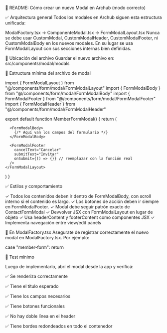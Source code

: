 🧩 README: Cómo crear un nuevo Modal en Archub (modo correcto)

✅ Arquitectura general
Todos los modales en Archub siguen esta estructura unificada:

ModalFactory.tsx → ComponenteModal.tsx → FormModalLayout.tsx
Nunca se debe usar CustomModal, CustomModalHeader, CustomModalFooter, ni CustomModalBody en los nuevos modales.
En su lugar se usa FormModalLayout con sus secciones internas bien definidas.

📁 Ubicación del archivo
Guardar el nuevo archivo en: src/components/modal/modals

🧱 Estructura mínima del archivo de modal

import { FormModalLayout } from "@/components/form/modal/FormModalLayout"
import { FormModalBody } from "@/components/form/modal/FormModalBody"
import { FormModalFooter } from "@/components/form/modal/FormModalFooter"
import { FormModalHeader } from "@/components/form/modal/FormModalHeader"

export default function MemberFormModal() {
  return (
    <FormModalLayout>
      <FormModalHeader title="Invitar Miembro" />

      <FormModalBody>
        {/* Aquí van los campos del formulario */}
      </FormModalBody>

      <FormModalFooter
        cancelText="Cancelar"
        submitText="Invitar"
        onSubmit={() => {}} // reemplazar con la función real
      />
    </FormModalLayout>
  )
}

✅ Estilos y comportamiento

✓ Todos los contenidos deben ir dentro de FormModalBody, con scroll interno si el contenido es largo.
✓ Los botones de acción deben ir siempre en FormModalFooter.
✓ Modal debe seguir patrón exacto de ContactFormModal
✓ Devvolver JSX con FormModalLayout en lugar de objeto
✓ Usa headerContent y footerContent como componentes JSX
✓ Implementa navegación entre view/edit panels

🔁 En ModalFactory.tsx
Asegurate de registrar correctamente el nuevo modal en ModalFactory.tsx. Por ejemplo:

case "member-form":
  return <MemberFormModal />

🧪 Test mínimo

Luego de implementarlo, abrí el modal desde la app y verificá:

✅ Se renderiza correctamente

✅ Tiene el título esperado

✅ Tiene los campos necesarios

✅ Tiene botones funcionales

✅ No hay doble línea en el header

✅ Tiene bordes redondeados en todo el contenedor
